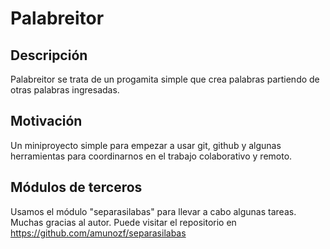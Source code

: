 Palabreitor
===========


Descripción
-----------
Palabreitor se trata de un progamita simple que crea palabras partiendo de otras palabras ingresadas.

Motivación
----------
Un miniproyecto simple para empezar a usar git, github y algunas herramientas para coordinarnos en el trabajo colaborativo y remoto.

Módulos de terceros
-------------------
Usamos el módulo "separasilabas" para llevar a cabo algunas tareas.
Muchas gracias al autor.
Puede visitar el repositorio en https://github.com/amunozf/separasilabas
